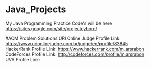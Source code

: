 # Java_Projects
My Java Programming Practice Code's will be here
https://sites.google.com/site/projectcyborn/

#ACM Problem Solutions
URI Online Judge Profile Link: https://www.urionlinejudge.com.br/judge/en/profile/83845 <br>
HackerRank Profile Link: https://www.hackerrank.com/m_arsrabon <br>
CodeForces Profile Link: http://codeforces.com/profile/m.arsrabon <br>
UVA Profile Link: 

